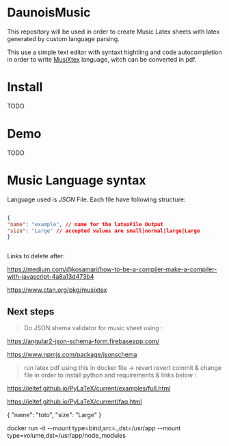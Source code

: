 # DaunoisMusic
This repository will be used in order to create Music Latex sheets with latex generated by custom language parsing.



This use a simple text editor with syntaxt hightling and code autocompletion in order to write [MusiXtex](https://ctan.org/pkg/musixtex) language, witch can be converted in pdf.

# Install

TODO

# Demo

TODO

# Music Language syntax


Language used is *JSON* File. Each file have following structure:


```json

{
"name": "example", // name for the latexFile Output
"size": "Large" // accepted values are small|normal|large|Large
}



```

Links to delete after:

https://medium.com/@kosamari/how-to-be-a-compiler-make-a-compiler-with-javascript-4a8a13d473b4


https://www.ctan.org/pkg/musixtex

## Next steps


> Do JSON shema validator for music sheet using : 

https://angular2-json-schema-form.firebaseapp.com/

https://www.npmjs.com/package/jsonschema


> run latex pdf using this in docker file -> revert revert commit & change file in order to install python and requirements & links below :

https://jeltef.github.io/PyLaTeX/current/examples/full.html

https://jeltef.github.io/PyLaTeX/current/faq.html


{
"name": "toto", 
"size": "Large"
}

docker run -it --mount type=bind,src=.,dst=/usr/app --mount type=volume,dst=/usr/app/node_modules